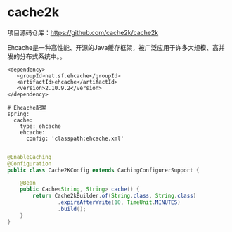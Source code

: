 # cache2k

项目源码仓库：https://github.com/cache2k/cache2k

Ehcache是一种高性能、开源的Java缓存框架，被广泛应用于许多大规模、高并发的分布式系统中。。

````
<dependency>
   <groupId>net.sf.ehcache</groupId>
   <artifactId>ehcache</artifactId>
   <version>2.10.9.2</version>
</dependency>
````

````
# Ehcache配置
spring:
  cache:
    type: ehcache
    ehcache:
      config: 'classpath:ehcache.xml'
````

````java

@EnableCaching
@Configuration
public class Cache2KConfig extends CachingConfigurerSupport {

    @Bean
    public Cache<String, String> cache() {
        return Cache2kBuilder.of(String.class, String.class)
                .expireAfterWrite(10, TimeUnit.MINUTES)
                .build();
    }
}
````